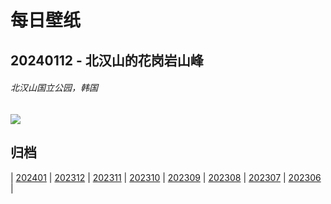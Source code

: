 # 每日壁纸

## 20240112 - 北汉山的花岗岩山峰

###### 北汉山国立公园，韩国

![](https://www.bing.com/th?id=OHR.BukhansanSeoul_ZH-CN8002920750_UHD.jpg)

## 归档

| [202401](/202401/README.md)
| [202312](/202312/README.md)
| [202311](/202311/README.md)
| [202310](/202310/README.md)
| [202309](/202309/README.md)
| [202308](/202308/README.md)
| [202307](/202307/README.md)
| [202306](/202306/README.md)
|